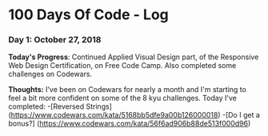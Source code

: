 # 100 Days Of Code - Log

### Day 1: October 27, 2018

**Today's Progress**: Continued Applied Visual Design part, of the Responsive Web Design Certification, on Free Code Camp. Also completed some challenges on Codewars.

**Thoughts:** I've been on Codewars for nearly a month and I'm starting to feel a bit more confident on some of the 8 kyu challenges. Today I've completed:
-[Reversed Strings] (https://www.codewars.com/kata/5168bb5dfe9a00b126000018)
-[Do I get a bonus?] (https://www.codewars.com/kata/56f6ad906b88de513f000d96)
